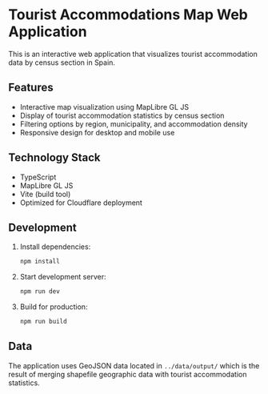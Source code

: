 # Tourist Accommodations Map Web Application

This is an interactive web application that visualizes tourist accommodation data by census section in Spain.

## Features

- Interactive map visualization using MapLibre GL JS
- Display of tourist accommodation statistics by census section
- Filtering options by region, municipality, and accommodation density
- Responsive design for desktop and mobile use

## Technology Stack

- TypeScript
- MapLibre GL JS
- Vite (build tool)
- Optimized for Cloudflare deployment

## Development

1. Install dependencies:
   ```bash
   npm install
   ```

2. Start development server:
   ```bash
   npm run dev
   ```

3. Build for production:
   ```bash
   npm run build
   ```

## Data

The application uses GeoJSON data located in `../data/output/` which is the result of merging shapefile geographic data with tourist accommodation statistics. 